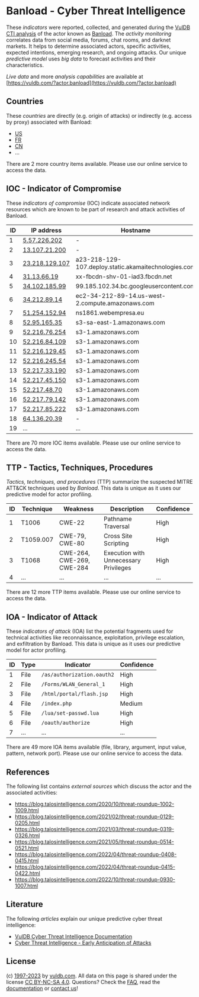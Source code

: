 # Banload - Cyber Threat Intelligence

These _indicators_ were reported, collected, and generated during the [VulDB CTI analysis](https://vuldb.com/?kb.cti) of the actor known as [Banload](https://vuldb.com/?actor.banload). The _activity monitoring_ correlates data from social media, forums, chat rooms, and darknet markets. It helps to determine associated actors, specific activities, expected intentions, emerging research, and ongoing attacks. Our unique _predictive model_ uses _big data_ to forecast activities and their characteristics.

_Live data_ and more _analysis capabilities_ are available at [https://vuldb.com/?actor.banload](https://vuldb.com/?actor.banload)

## Countries

These _countries_ are directly (e.g. origin of attacks) or indirectly (e.g. access by proxy) associated with Banload:

* [US](https://vuldb.com/?country.us)
* [FR](https://vuldb.com/?country.fr)
* [CN](https://vuldb.com/?country.cn)
* ...

There are 2 more country items available. Please use our online service to access the data.

## IOC - Indicator of Compromise

These _indicators of compromise_ (IOC) indicate associated network resources which are known to be part of research and attack activities of Banload.

ID | IP address | Hostname | Campaign | Confidence
-- | ---------- | -------- | -------- | ----------
1 | [5.57.226.202](https://vuldb.com/?ip.5.57.226.202) | - | - | High
2 | [13.107.21.200](https://vuldb.com/?ip.13.107.21.200) | - | - | High
3 | [23.218.129.107](https://vuldb.com/?ip.23.218.129.107) | a23-218-129-107.deploy.static.akamaitechnologies.com | - | High
4 | [31.13.66.19](https://vuldb.com/?ip.31.13.66.19) | xx-fbcdn-shv-01-iad3.fbcdn.net | - | High
5 | [34.102.185.99](https://vuldb.com/?ip.34.102.185.99) | 99.185.102.34.bc.googleusercontent.com | - | Medium
6 | [34.212.89.14](https://vuldb.com/?ip.34.212.89.14) | ec2-34-212-89-14.us-west-2.compute.amazonaws.com | - | Medium
7 | [51.254.152.94](https://vuldb.com/?ip.51.254.152.94) | ns1861.webempresa.eu | - | High
8 | [52.95.165.35](https://vuldb.com/?ip.52.95.165.35) | s3-sa-east-1.amazonaws.com | - | Medium
9 | [52.216.76.254](https://vuldb.com/?ip.52.216.76.254) | s3-1.amazonaws.com | - | Medium
10 | [52.216.84.109](https://vuldb.com/?ip.52.216.84.109) | s3-1.amazonaws.com | - | Medium
11 | [52.216.129.45](https://vuldb.com/?ip.52.216.129.45) | s3-1.amazonaws.com | - | Medium
12 | [52.216.245.54](https://vuldb.com/?ip.52.216.245.54) | s3-1.amazonaws.com | - | Medium
13 | [52.217.33.190](https://vuldb.com/?ip.52.217.33.190) | s3-1.amazonaws.com | - | Medium
14 | [52.217.45.150](https://vuldb.com/?ip.52.217.45.150) | s3-1.amazonaws.com | - | Medium
15 | [52.217.48.70](https://vuldb.com/?ip.52.217.48.70) | s3-1.amazonaws.com | - | Medium
16 | [52.217.79.142](https://vuldb.com/?ip.52.217.79.142) | s3-1.amazonaws.com | - | Medium
17 | [52.217.85.222](https://vuldb.com/?ip.52.217.85.222) | s3-1.amazonaws.com | - | Medium
18 | [64.136.20.39](https://vuldb.com/?ip.64.136.20.39) | - | - | High
19 | ... | ... | ... | ...

There are 70 more IOC items available. Please use our online service to access the data.

## TTP - Tactics, Techniques, Procedures

_Tactics, techniques, and procedures_ (TTP) summarize the suspected MITRE ATT&CK techniques used by _Banload_. This data is unique as it uses our predictive model for actor profiling.

ID | Technique | Weakness | Description | Confidence
-- | --------- | -------- | ----------- | ----------
1 | T1006 | CWE-22 | Pathname Traversal | High
2 | T1059.007 | CWE-79, CWE-80 | Cross Site Scripting | High
3 | T1068 | CWE-264, CWE-269, CWE-284 | Execution with Unnecessary Privileges | High
4 | ... | ... | ... | ...

There are 12 more TTP items available. Please use our online service to access the data.

## IOA - Indicator of Attack

These _indicators of attack_ (IOA) list the potential fragments used for technical activities like reconnaissance, exploitation, privilege escalation, and exfiltration by Banload. This data is unique as it uses our predictive model for actor profiling.

ID | Type | Indicator | Confidence
-- | ---- | --------- | ----------
1 | File | `/as/authorization.oauth2` | High
2 | File | `/Forms/WLAN_General_1` | High
3 | File | `/html/portal/flash.jsp` | High
4 | File | `/index.php` | Medium
5 | File | `/lua/set-passwd.lua` | High
6 | File | `/oauth/authorize` | High
7 | ... | ... | ...

There are 49 more IOA items available (file, library, argument, input value, pattern, network port). Please use our online service to access the data.

## References

The following list contains _external sources_ which discuss the actor and the associated activities:

* https://blog.talosintelligence.com/2020/10/threat-roundup-1002-1009.html
* https://blog.talosintelligence.com/2021/02/threat-roundup-0129-0205.html
* https://blog.talosintelligence.com/2021/03/threat-roundup-0319-0326.html
* https://blog.talosintelligence.com/2021/05/threat-roundup-0514-0521.html
* https://blog.talosintelligence.com/2022/04/threat-roundup-0408-0415.html
* https://blog.talosintelligence.com/2022/04/threat-roundup-0415-0422.html
* https://blog.talosintelligence.com/2022/10/threat-roundup-0930-1007.html

## Literature

The following _articles_ explain our unique predictive cyber threat intelligence:

* [VulDB Cyber Threat Intelligence Documentation](https://vuldb.com/?kb.cti)
* [Cyber Threat Intelligence - Early Anticipation of Attacks](https://www.scip.ch/en/?labs.20201022)

## License

(c) [1997-2023](https://vuldb.com/?kb.changelog) by [vuldb.com](https://vuldb.com/?kb.about). All data on this page is shared under the license [CC BY-NC-SA 4.0](https://creativecommons.org/licenses/by-nc-sa/4.0/). Questions? Check the [FAQ](https://vuldb.com/?kb.faq), read the [documentation](https://vuldb.com/?kb) or [contact us](https://vuldb.com/?contact)!
